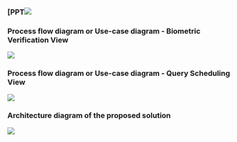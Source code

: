 ### [PPT![](https://docs.google.com/presentation/d/1RDzMvD8M68AS7RIAQlghbTeqqDtb5ybgV9cBrIWBlEs/edit?usp=sharing)

### Process flow diagram or Use-case diagram - Biometric Verification View

[![](https://app.eraser.io/workspace/CjwIFuuHsAjJ8yRJ3as4/preview?elements=JF7mnoQWew-cWZm0N-rh8w&type=embed)](https://app.eraser.io/workspace/CjwIFuuHsAjJ8yRJ3as4?elements=JF7mnoQWew-cWZm0N-rh8w)

### Process flow diagram or Use-case diagram - Query Scheduling View

[![](https://app.eraser.io/workspace/x014JgHLyVUrM5NH5Src/preview?elements=a-o2A0iNCH7A254fvueq5Q&type=embed)](https://app.eraser.io/workspace/x014JgHLyVUrM5NH5Src?elements=a-o2A0iNCH7A254fvueq5Q)

### Architecture diagram of the proposed solution

[![](https://app.eraser.io/workspace/yilPEaxXsEiudK0fyVEq/preview?elements=GRsir0K6TrGpQOe766zisg&type=embed)](https://app.eraser.io/workspace/yilPEaxXsEiudK0fyVEq?elements=GRsir0K6TrGpQOe766zisg)



